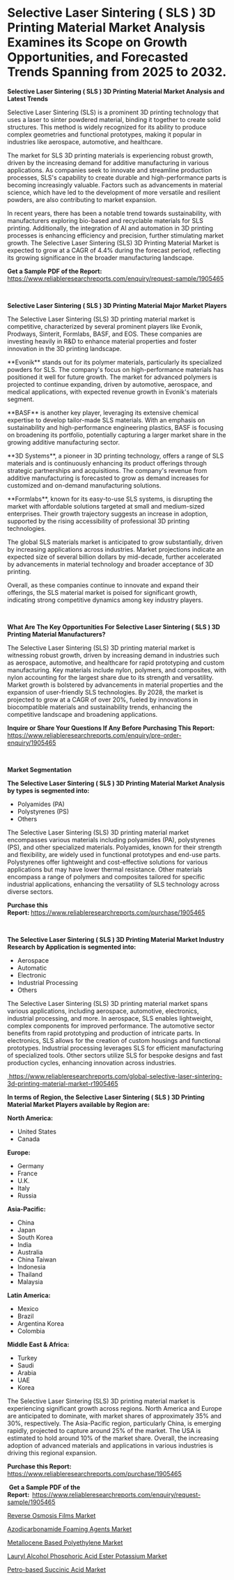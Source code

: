<p><h1>Selective Laser Sintering ( SLS ) 3D Printing Material Market Analysis Examines its Scope on Growth Opportunities, and Forecasted Trends Spanning from 2025 to 2032.</h1></p><p><strong>Selective Laser Sintering ( SLS ) 3D Printing Material Market Analysis and Latest Trends</strong></p>
<p><p>Selective Laser Sintering (SLS) is a prominent 3D printing technology that uses a laser to sinter powdered material, binding it together to create solid structures. This method is widely recognized for its ability to produce complex geometries and functional prototypes, making it popular in industries like aerospace, automotive, and healthcare.</p><p>The market for SLS 3D printing materials is experiencing robust growth, driven by the increasing demand for additive manufacturing in various applications. As companies seek to innovate and streamline production processes, SLS's capability to create durable and high-performance parts is becoming increasingly valuable. Factors such as advancements in material science, which have led to the development of more versatile and resilient powders, are also contributing to market expansion.</p><p>In recent years, there has been a notable trend towards sustainability, with manufacturers exploring bio-based and recyclable materials for SLS printing. Additionally, the integration of AI and automation in 3D printing processes is enhancing efficiency and precision, further stimulating market growth. The Selective Laser Sintering (SLS) 3D Printing Material Market is expected to grow at a CAGR of 4.4% during the forecast period, reflecting its growing significance in the broader manufacturing landscape.</p></p>
<p><strong>Get a Sample PDF of the Report:&nbsp;</strong> <a href="https://www.reliableresearchreports.com/enquiry/request-sample/1905465?utm_campaign=28&utm_medium=2&utm_source=Github&utm_content=ia&utm_term=04022025&utm_id=selective-laser-sintering-sls-3d-printing-material">https://www.reliableresearchreports.com/enquiry/request-sample/1905465</a></p>
<p>&nbsp;</p>
<p><strong>Selective Laser Sintering ( SLS ) 3D Printing Material Major Market Players</strong></p>
<p><p>The Selective Laser Sintering (SLS) 3D printing material market is competitive, characterized by several prominent players like Evonik, Prodways, Sinterit, Formlabs, BASF, and EOS. These companies are investing heavily in R&D to enhance material properties and foster innovation in the 3D printing landscape.</p><p>**Evonik** stands out for its polymer materials, particularly its specialized powders for SLS. The company's focus on high-performance materials has positioned it well for future growth. The market for advanced polymers is projected to continue expanding, driven by automotive, aerospace, and medical applications, with expected revenue growth in Evonik's materials segment.</p><p>**BASF** is another key player, leveraging its extensive chemical expertise to develop tailor-made SLS materials. With an emphasis on sustainability and high-performance engineering plastics, BASF is focusing on broadening its portfolio, potentially capturing a larger market share in the growing additive manufacturing sector.</p><p>**3D Systems**, a pioneer in 3D printing technology, offers a range of SLS materials and is continuously enhancing its product offerings through strategic partnerships and acquisitions. The company's revenue from additive manufacturing is forecasted to grow as demand increases for customized and on-demand manufacturing solutions.</p><p>**Formlabs**, known for its easy-to-use SLS systems, is disrupting the market with affordable solutions targeted at small and medium-sized enterprises. Their growth trajectory suggests an increase in adoption, supported by the rising accessibility of professional 3D printing technologies.</p><p>The global SLS materials market is anticipated to grow substantially, driven by increasing applications across industries. Market projections indicate an expected size of several billion dollars by mid-decade, further accelerated by advancements in material technology and broader acceptance of 3D printing.</p><p>Overall, as these companies continue to innovate and expand their offerings, the SLS material market is poised for significant growth, indicating strong competitive dynamics among key industry players.</p></p>
<p>&nbsp;</p>
<p><strong>What Are The Key Opportunities For Selective Laser Sintering ( SLS ) 3D Printing Material Manufacturers?</strong></p>
<p><p>The Selective Laser Sintering (SLS) 3D printing material market is witnessing robust growth, driven by increasing demand in industries such as aerospace, automotive, and healthcare for rapid prototyping and custom manufacturing. Key materials include nylon, polymers, and composites, with nylon accounting for the largest share due to its strength and versatility. Market growth is bolstered by advancements in material properties and the expansion of user-friendly SLS technologies. By 2028, the market is projected to grow at a CAGR of over 20%, fueled by innovations in biocompatible materials and sustainability trends, enhancing the competitive landscape and broadening applications.</p></p>
<p><strong>Inquire or Share Your Questions If Any Before Purchasing This Report:</strong> <a href="https://www.reliableresearchreports.com/enquiry/pre-order-enquiry/1905465?utm_campaign=28&utm_medium=2&utm_source=Github&utm_content=ia&utm_term=04022025&utm_id=selective-laser-sintering-sls-3d-printing-material">https://www.reliableresearchreports.com/enquiry/pre-order-enquiry/1905465</a></p>
<p>&nbsp;</p>
<p><strong>Market Segmentation</strong></p>
<p><strong>The Selective Laser Sintering ( SLS ) 3D Printing Material Market Analysis by types is segmented into:</strong></p>
<p><ul><li>Polyamides (PA)</li><li>Polystyrenes (PS)</li><li>Others</li></ul></p>
<p><p>The Selective Laser Sintering (SLS) 3D printing material market encompasses various materials including polyamides (PA), polystyrenes (PS), and other specialized materials. Polyamides, known for their strength and flexibility, are widely used in functional prototypes and end-use parts. Polystyrenes offer lightweight and cost-effective solutions for various applications but may have lower thermal resistance. Other materials encompass a range of polymers and composites tailored for specific industrial applications, enhancing the versatility of SLS technology across diverse sectors.</p></p>
<p><strong>Purchase this Report:&nbsp;</strong><a href="https://www.reliableresearchreports.com/purchase/1905465?utm_campaign=28&utm_medium=2&utm_source=Github&utm_content=ia&utm_term=04022025&utm_id=selective-laser-sintering-sls-3d-printing-material">https://www.reliableresearchreports.com/purchase/1905465</a></p>
<p>&nbsp;</p>
<p><strong>The Selective Laser Sintering ( SLS ) 3D Printing Material Market Industry Research by Application is segmented into:</strong></p>
<p><ul><li>Aerospace</li><li>Automatic</li><li>Electronic</li><li>Industrial Processing</li><li>Others</li></ul></p>
<p><p>The Selective Laser Sintering (SLS) 3D printing material market spans various applications, including aerospace, automotive, electronics, industrial processing, and more. In aerospace, SLS enables lightweight, complex components for improved performance. The automotive sector benefits from rapid prototyping and production of intricate parts. In electronics, SLS allows for the creation of custom housings and functional prototypes. Industrial processing leverages SLS for efficient manufacturing of specialized tools. Other sectors utilize SLS for bespoke designs and fast production cycles, enhancing innovation across industries.</p></p>
<p><a href="https://www.reliableresearchreports.com/global-selective-laser-sintering-3d-printing-material-market-r1905465?utm_campaign=28&utm_medium=2&utm_source=Github&utm_content=ia&utm_term=04022025&utm_id=selective-laser-sintering-sls-3d-printing-material">&nbsp;https://www.reliableresearchreports.com/global-selective-laser-sintering-3d-printing-material-market-r1905465</a></p>
<p><strong>In terms of Region, the Selective Laser Sintering ( SLS ) 3D Printing Material Market Players available by Region are:</strong></p>
<p>
    <p> <strong> North America: </strong>
        <ul>
            <li>United States</li>
            <li>Canada</li>
        </ul>
        </p> 
    <p> <strong> Europe: </strong>
        <ul>
            <li>Germany</li>
            <li>France</li>
            <li>U.K.</li>
            <li>Italy</li>
            <li>Russia</li>
        </ul>
        </p> 
    <p> <strong> Asia-Pacific: </strong>
        <ul>
            <li>China</li>
            <li>Japan</li>
            <li>South Korea</li>
            <li>India</li>
            <li>Australia</li>
            <li>China Taiwan</li>
            <li>Indonesia</li>
            <li>Thailand</li>
            <li>Malaysia</li>
        </ul>
        </p> 
    <p> <strong> Latin America: </strong>
        <ul>
            <li>Mexico</li>
            <li>Brazil</li>
            <li>Argentina Korea</li>
            <li>Colombia</li>
        </ul>
        </p> 
    <p> <strong> Middle East & Africa: </strong>
        <ul>
            <li>Turkey</li>
            <li>Saudi</li>
            <li>Arabia</li>
            <li>UAE</li>
            <li>Korea</li>
        </ul>
    </p>
    </p>
<p><p>The Selective Laser Sintering (SLS) 3D printing material market is experiencing significant growth across regions. North America and Europe are anticipated to dominate, with market shares of approximately 35% and 30%, respectively. The Asia-Pacific region, particularly China, is emerging rapidly, projected to capture around 25% of the market. The USA is estimated to hold around 10% of the market share. Overall, the increasing adoption of advanced materials and applications in various industries is driving this regional expansion.</p></p>
<p><strong>Purchase this Report: </strong><a href="https://www.reliableresearchreports.com/purchase/1905465?utm_campaign=28&utm_medium=2&utm_source=Github&utm_content=ia&utm_term=04022025&utm_id=selective-laser-sintering-sls-3d-printing-material">https://www.reliableresearchreports.com/purchase/1905465</a></p>
<p>&nbsp;<strong>Get a Sample PDF of the Report:&nbsp;&nbsp;</strong><a href="https://www.reliableresearchreports.com/enquiry/request-sample/1905465?utm_campaign=28&utm_medium=2&utm_source=Github&utm_content=ia&utm_term=04022025&utm_id=selective-laser-sintering-sls-3d-printing-material">https://www.reliableresearchreports.com/enquiry/request-sample/1905465</a></p>
<p><strong></strong></p>
<p><p><a href="https://github.com/qetelosooya/Market-Research-Report-List-1/blob/main/reverse-osmosis-films-market.md?utm_campaign=28&utm_medium=2&utm_source=Github&utm_content=ia&utm_term=04022025&utm_id=selective-laser-sintering-sls-3d-printing-material">Reverse Osmosis Films Market</a></p><p><a href="https://github.com/laajzervo/Market-Research-Report-List-1/blob/main/azodicarbonamide-foaming-agents-market.md?utm_campaign=28&utm_medium=2&utm_source=Github&utm_content=ia&utm_term=04022025&utm_id=selective-laser-sintering-sls-3d-printing-material">Azodicarbonamide Foaming Agents Market</a></p><p><a href="https://github.com/boitafbg/Market-Research-Report-List-1/blob/main/metallocene-based-polyethylene-market.md?utm_campaign=28&utm_medium=2&utm_source=Github&utm_content=ia&utm_term=04022025&utm_id=selective-laser-sintering-sls-3d-printing-material">Metallocene Based Polyethylene Market</a></p><p><a href="https://github.com/yazminwollma30/Market-Research-Report-List-1/blob/main/lauryl-alcohol-phosphoric-acid-ester-potassium-market.md?utm_campaign=28&utm_medium=2&utm_source=Github&utm_content=ia&utm_term=04022025&utm_id=selective-laser-sintering-sls-3d-printing-material">Lauryl Alcohol Phosphoric Acid Ester Potassium Market</a></p><p><a href="https://github.com/curinbucan9/Market-Research-Report-List-1/blob/main/petro-based-succinic-acid-market.md?utm_campaign=28&utm_medium=2&utm_source=Github&utm_content=ia&utm_term=04022025&utm_id=selective-laser-sintering-sls-3d-printing-material">Petro-based Succinic Acid Market</a></p></p>